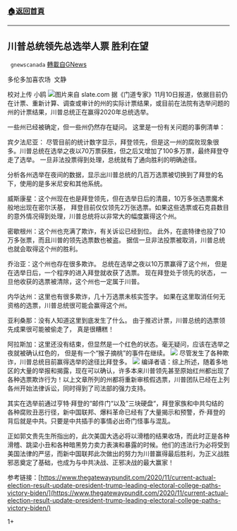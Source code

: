 ###  [:house:返回首頁](https://github.com/ourhimalayas/txt)
---

## 川普总统领先总选举人票 胜利在望
` gnewscanada` [轉載自GNews](https://gnews.org/zh-hans/549001/)

多伦多加喜农场  文静

校对上传 小鸥
![]()![](https://gnews-media-offload.s3.amazonaws.com/wp-content/uploads/2020/11/11170624/%E5%B7%9D.jpeg)图片来自 slate.com
据《门道专家》11月10日报道，依据目前仍在计票、重新计算、调查或审计的州的实际计票结果，或目前在法院有选举问题的州的计票结果，川普总统正在赢得2020年总统选举。

一些州已经被确定，但一些州仍然存在疑问。 这里是一份有关问题的事例清单：

宾夕法尼亚： 尽管目前的统计数字显示，拜登领先，但是这一州的腐败现象很多。川普总统在选举之夜以70万票获胜，但之后又增加了100多万票，最终拜登夺走了选举。 一旦非法投票得到处理，总统就有了通向胜利的明确途径。

分析各州选举在夜间的数据，显示出川普总统的几百万选票被切换到了拜登的名下，使用的是多米尼安和其他系统。

威斯康星：这个州现在也是拜登领先，但在选举日后的清晨，10万多张选票魔术般地出现在密尔沃基， 拜登目前仅仅领先2万张选票。如果这些选票或石克县数目的意外情况得到处理，川普总统将以非常大的幅度赢得这个州。

密歇根州：这个州也充满了欺诈，有关诉讼已经到位。 此外，在底特律也投了10万多张票，而且川普的领先选票数也被盗。 据信一旦非法投票被取消，川普总统也就会取得这个州的胜利。

乔治亚：这个州也存在很多欺诈。 总统在选举之夜以10万票赢得了这个州， 但是在选举日后，一个程序的进入拜登就收获了选票。 现在拜登处于领先的状态， 一旦他收获的选票被清除，这个州也一定属于川普。

内华达州：这里也有很多欺诈，几十万选票未核实签字。 如果在这里取消任何无资格的选票，川普总统很可能会赢得这个州。

亚利桑那：没有人知道这里到底发生了什么。 由于推迟计票，川普总统的选票领先成果很可能被偷走了， 真是很糟糕！

阿拉斯加：这里还没有结束，但显然是一个红色的状态。毫无疑问，应该在选举之夜就被确认红色的， 但是有一个“猴子摘桃”的事件在继续。
![]()![](https://gnews-media-offload.s3.amazonaws.com/wp-content/uploads/2020/11/11175724/%E5%9B%BE.jpg)
尽管发生了各种欺诈，川普总统目前赢得选举的途径比拜登多。
![]()![](https://gnews-media-offload.s3.amazonaws.com/wp-content/uploads/2020/11/11170518/%E6%AF%94-1.jpg)
编译者语：综上所述，随着多地区的大量的举报和揭露，现在可以确认，许多本来川普领先甚至原始红州都出现了各种选票欺诈行为！以上文章所列的州都将重新审核假选票，川普团队已经在上列各州开始法律诉讼，同时得到了司法部的强力支持。

其实在选举前通过亨特·拜登的“邮件门“以及”三块硬盘“，拜登家族和中共勾结的各种腐败丑恶行径，新中国联邦、爆料革命已经有了大量揭示和预警，乔·拜登的背后就是中共。只要是中共插手的事情必出奇门怪事与混乱。

正如郭文贵先生所指出的，此次美国大选必将以滑稽的结果收场，而此时正是各种滑稽、跳梁小丑和各种暗黑势力卖力表演和暴露的时候。他们的违法行为必将受到美国法律的严惩，而新中国联邦此次做出的努力为川普赢得最后胜利，为正义战胜邪恶奠定了基础，也成为与中共决战、正邪决战的最大赢家！

参考链接：[https://www.thegatewaypundit.com/2020/11/current-actual-election-result-update-president-trump-leading-electoral-college-paths-victory-biden/](https://www.thegatewaypundit.com/2020/11/current-actual-election-result-update-president-trump-leading-electoral-college-paths-victory-biden/)

1+
